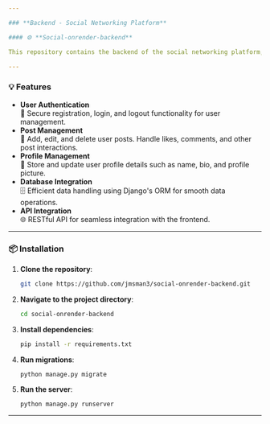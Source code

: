 ```yaml
---

### **Backend - Social Networking Platform**

#### ⚙️ **Social-onrender-backend**

This repository contains the backend of the social networking platform, built using the **Django** framework. The backend handles user authentication, post management, and secure data storage.

---
```


### 💡 **Features**

- **User Authentication**  
  🔑 Secure registration, login, and logout functionality for user management.  
- **Post Management**  
  📝 Add, edit, and delete user posts. Handle likes, comments, and other post interactions.  
- **Profile Management**  
  👤 Store and update user profile details such as name, bio, and profile picture.  
- **Database Integration**  
  🗄️ Efficient data handling using Django's ORM for smooth data operations.  
- **API Integration**  
  🌐 RESTful API for seamless integration with the frontend.

---

### 📦 **Installation**

1. **Clone the repository**:
   ```bash
   git clone https://github.com/jmsman3/social-onrender-backend.git
   ```
2. **Navigate to the project directory**:
   ```bash
   cd social-onrender-backend
   ```
3. **Install dependencies**:
   ```bash
   pip install -r requirements.txt
   ```
4. **Run migrations**:
   ```bash
   python manage.py migrate
   ```
5. **Run the server**:
   ```bash
   python manage.py runserver
   ```

---
